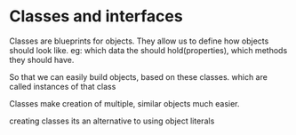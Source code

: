 # Classes and interfaces

Classes are blueprints for objects. They allow us to define how objects should look like.
eg: which data the should hold(properties), which methods they should have.

So that we can easily build objects, based on these classes. which are called instances of that class

Classes make creation of multiple, similar objects much easier.

creating classes its an alternative to using object literals
